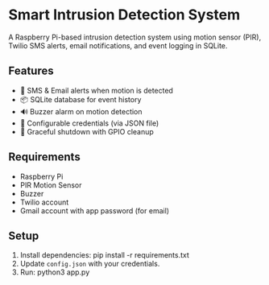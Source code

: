 # Smart Intrusion Detection System

A Raspberry Pi-based intrusion detection system using motion sensor (PIR), Twilio SMS alerts, email notifications, and event logging in SQLite.

## Features
- 🚨 SMS & Email alerts when motion is detected
- 📦 SQLite database for event history
- 🔊 Buzzer alarm on motion detection
- 📁 Configurable credentials (via JSON file)
- 🔄 Graceful shutdown with GPIO cleanup

## Requirements
- Raspberry Pi
- PIR Motion Sensor
- Buzzer
- Twilio account
- Gmail account with app password (for email)

## Setup
1. Install dependencies:
   pip install -r requirements.txt
2. Update `config.json` with your credentials.
3. Run:
   python3 app.py
